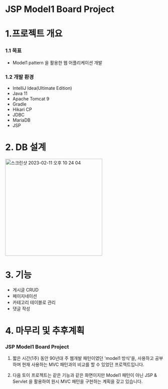 # JSP Model1 Board Project

# 1.프로젝트 개요
### 1.1 목표
- Model1 pattern 을 활용한 웹 어플리케이션 개발

### 1.2 개발 환경
- IntelliJ Idea(Ultimate Edition)
- Java 11
- Apache Tomcat 9
- Gradle
- Hikari CP
- JDBC
- MariaDB
- JSP

# 2. DB 설계

<img width="309" alt="스크린샷 2023-02-11 오후 10 24 04" src="https://user-images.githubusercontent.com/97177357/218260351-6ed84b1e-adc7-4ded-aa45-21191b7c7eec.png">

# 3. 기능
- 게시글 CRUD
- 페이지네이션
- 카테고리 테이블로 관리
- 댓글 작성

# 4. 마무리 및 추후계획
### JSP Model1 Board Project

1. 짧은 시간(1주) 동안 90년대 주 웹개발 패턴이였던 'model1 방식'을, 사용하고 공부하며 현재 사용하는 MVC 패턴과의 비교를 할 수 있었던 프로젝트입니다.

2. 다음 토이 프로젝트는 같은 기능과 같은 화면이지만 Model1 패턴이 아닌 JSP & Servlet 을 활용하여 원시 MVC 패턴을 구현하는 계획을 갖고 있습니다.